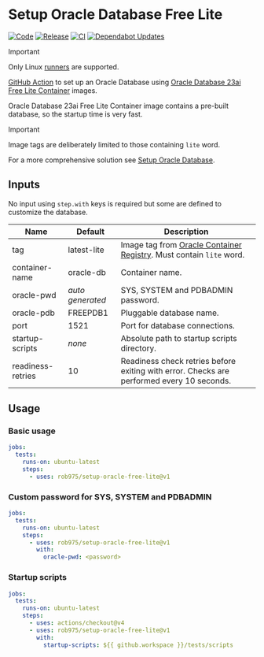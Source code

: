 
# Setup Oracle Database Free Lite

[![Code](https://img.shields.io/badge/Code-Setup_Oracle_Free_Lite-blue?logo=github&logoColor=rgb(149%2C157%2C165)&labelColor=rgb(53%2C60%2C67))](https://github.com/rob975/setup-oracle-free-lite)
[![Release](https://img.shields.io/github/v/release/rob975/setup-oracle-free-lite?logo=github&logoColor=rgb(149%2C157%2C165)&label=Release&labelColor=rgb(53%2C60%2C67))](https://github.com/rob975/setup-oracle-free-lite/releases)
[![CI](https://github.com/rob975/setup-oracle-free-lite/actions/workflows/ci.yml/badge.svg)](https://github.com/rob975/setup-oracle-free-lite/actions/workflows/ci.yml)
[![Dependabot Updates](https://github.com/rob975/setup-oracle-free-lite/actions/workflows/dependabot/dependabot-updates/badge.svg)](https://github.com/rob975/setup-oracle-free-lite/actions/workflows/dependabot/dependabot-updates)

> [!IMPORTANT]
> Only Linux [runners](https://github.com/actions/runner-images) are supported.

[GitHub Action](https://docs.github.com/actions) to set up an Oracle Database using [
Oracle Database 23ai Free Lite Container](https://container-registry.oracle.com/ords/ocr/ba/database/free>) images.

Oracle Database 23ai Free Lite Container image contains a pre-built database, so
the startup time is very fast.

> [!IMPORTANT]
> Image tags are deliberately limited to those containing `lite` word.
>
> For a more comprehensive solution see
> [Setup Oracle Database](https://github.com/marketplace/actions/setup-oracle-db-free).

## Inputs

No input using `step.with` keys is required but some are defined to customize
the database.

| Name              | Default          | Description |
|-------------------|------------------|-------------|
| tag               | latest-lite      | Image tag from [Oracle Container Registry](https://container-registry.oracle.com/ords/ocr/ba/database/free>). Must contain `lite` word. |
| container-name    | oracle-db        | Container name. |
| oracle-pwd        | *auto generated* | SYS, SYSTEM and PDBADMIN password. |
| oracle-pdb        | FREEPDB1         | Pluggable database name. |
| port              | 1521             | Port for database connections. |
| startup-scripts   | *none*           | Absolute path to startup scripts directory. |
| readiness-retries | 10               | Readiness check retries before exiting with error. Checks are performed every 10 seconds. |

## Usage


### Basic usage

```yaml
jobs:
  tests:
    runs-on: ubuntu-latest
    steps:
      - uses: rob975/setup-oracle-free-lite@v1
```

### Custom password for SYS, SYSTEM and PDBADMIN

```yaml
jobs:
  tests:
    runs-on: ubuntu-latest
    steps:
      - uses: rob975/setup-oracle-free-lite@v1
        with:
          oracle-pwd: <password>
```

### Startup scripts

```yaml
jobs:
  tests:
    runs-on: ubuntu-latest
    steps:
      - uses: actions/checkout@v4
      - uses: rob975/setup-oracle-free-lite@v1
        with:
          startup-scripts: ${{ github.workspace }}/tests/scripts
```
